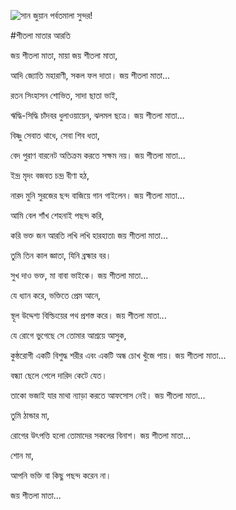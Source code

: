 ![সান জুয়ান পর্বতমালা সুন্দর!](lib/assets/images/artis/img.png "সান জুয়ান পর্বতমালা")

#শীতলা মাতার আরতি

জয় শীতলা মাতা, মায়া জয় শীতলা মাতা,

আদি জ্যোতি মহারাণী, সকল ফল দাতা। জয় শীতলা মাতা...

রতন সিংহাসন শোভিত, সাদা ছাতা ভাই,

ঋদ্ধি-সিদ্ধি চাঁদবর ধুলাওয়ায়েন, ঝলমল ছত্রে। জয় শীতলা মাতা...

বিষ্ণু সেবাত থাধে, সেবা শিব ধতা,

বেদ পুরাণ বারনেট অতিক্রম করতে সক্ষম নয়। জয় শীতলা মাতা...

ইন্দ্র মৃদং বজবত চন্দ্র বীণা হঠ,

নারদ মুনি সুরজের ছন্দ বাজিয়ে গান গাইলেন। জয় শীতলা মাতা...

আমি বেল শাঁখ শেহনাই পছন্দ করি,

করি ভক্ত জন আরতি লখি লখি হারহাতা৷ জয় শীতলা মাতা...

তুমি তিন কাল জ্ঞাতা, যিনি ব্রহ্মার বর।

সুখ দাও ভক্ত, মা বাবা ভাইকে। জয় শীতলা মাতা...

যে ধ্যান করে, ভক্তিতে প্রেম আনে,

স্থূল উদ্দেশ্য বিল্ডিংয়ের পথ প্রশস্ত করে। জয় শীতলা মাতা...

যে রোগে ভুগেছে সে তোমার আশ্রয়ে আসুক,

কুষ্ঠরোগী একটি বিশুদ্ধ শরীর এবং একটি অন্ধ চোখ খুঁজে পায়। জয় শীতলা মাতা...

বন্ধ্যা ছেলে পেলে দারিদ কেটে যেত।

তাকো ভজাই যার মাথা ন্যাড়া করতে আফসোস নেই। জয় শীতলা মাতা...

তুমি ঠান্ডার মা,

রোগের উৎপত্তি হলো তোমাদের সকলের বিনাশ। জয় শীতলা মাতা...

শোন মা,

আপনি ভক্তি বা কিছু পছন্দ করেন না।

জয় শীতলা মাতা...